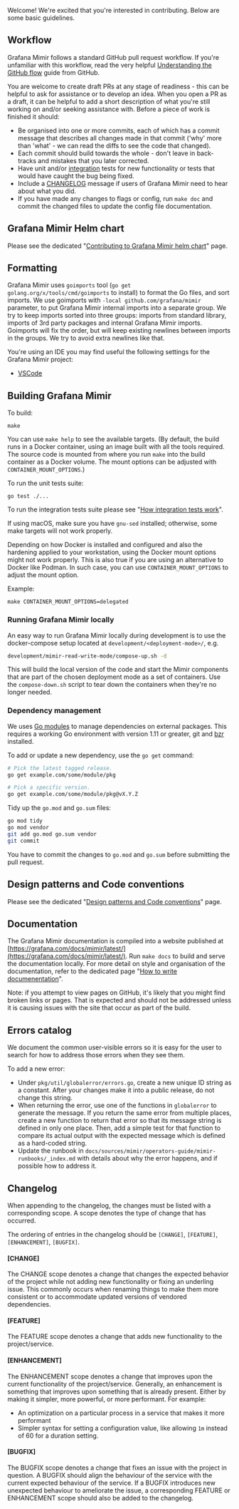 Welcome! We're excited that you're interested in contributing. Below are some basic guidelines.

## Workflow

Grafana Mimir follows a standard GitHub pull request workflow. If you're unfamiliar with this workflow, read the very helpful [Understanding the GitHub flow](https://guides.github.com/introduction/flow/) guide from GitHub.

You are welcome to create draft PRs at any stage of readiness - this can be helpful to ask for assistance or to develop an idea. When you open a PR as a draft, it can be helpful to add a short description of what you're still working on and/or seeking assistance with. Before a piece of work is finished it should:

- Be organised into one or more commits, each of which has a commit message that describes all changes made in that commit ('why' more than 'what' - we can read the diffs to see the code that changed).
- Each commit should build towards the whole - don't leave in back-tracks and mistakes that you later corrected.
- Have unit and/or [integration](./how-integration-tests-work.md) tests for new functionality or tests that would have caught the bug being fixed.
- Include a [CHANGELOG](#changelog) message if users of Grafana Mimir need to hear about what you did.
- If you have made any changes to flags or config, run `make doc` and commit the changed files to update the config file documentation.

## Grafana Mimir Helm chart

Please see the dedicated "[Contributing to Grafana Mimir helm chart](contributing-to-helm-chart.md)" page.

## Formatting

Grafana Mimir uses `goimports` tool (`go get golang.org/x/tools/cmd/goimports` to install) to format the Go files, and sort imports. We use goimports with `-local github.com/grafana/mimir` parameter, to put Grafana Mimir internal imports into a separate group. We try to keep imports sorted into three groups: imports from standard library, imports of 3rd party packages and internal Grafana Mimir imports. Goimports will fix the order, but will keep existing newlines between imports in the groups. We try to avoid extra newlines like that.

You're using an IDE you may find useful the following settings for the Grafana Mimir project:

- [VSCode](vscode-goimports-settings.json)

## Building Grafana Mimir

To build:

```
make
```

You can use `make help` to see the available targets.
(By default, the build runs in a Docker container, using an image built
with all the tools required. The source code is mounted from where you
run `make` into the build container as a Docker volume.
The mount options can be adjusted with `CONTAINER_MOUNT_OPTIONS`.)

To run the unit tests suite:

```
go test ./...
```

To run the integration tests suite please see "[How integration tests work](./how-integration-tests-work.md)".

If using macOS, make sure you have `gnu-sed` installed; otherwise, some make targets will not work properly.

Depending on how Docker is installed and configured and also the hardening applied to your workstation, using the Docker mount options might not work properly.
This is also true if you are using an alternative to Docker like Podman. In such case, you can use `CONTAINER_MOUNT_OPTIONS` to adjust the mount option.

Example:

```
make CONTAINER_MOUNT_OPTIONS=delegated
```

### Running Grafana Mimir locally

An easy way to run Grafana Mimir locally during development is to use the docker-compose setup located at `development/<deployment-mode>/`, e.g.

```bash
development/mimir-read-write-mode/compose-up.sh -d
```

This will build the local version of the code and start the Mimir components that are part of the chosen deployment mode as a set of containers. Use the `compose-down.sh` script to tear down the containers when they're no longer needed.

### Dependency management

We uses [Go modules](https://golang.org/cmd/go/#hdr-Modules__module_versions__and_more) to manage dependencies on external packages.
This requires a working Go environment with version 1.11 or greater, git and [bzr](http://wiki.bazaar.canonical.com/Download) installed.

To add or update a new dependency, use the `go get` command:

```bash
# Pick the latest tagged release.
go get example.com/some/module/pkg

# Pick a specific version.
go get example.com/some/module/pkg@vX.Y.Z
```

Tidy up the `go.mod` and `go.sum` files:

```bash
go mod tidy
go mod vendor
git add go.mod go.sum vendor
git commit
```

You have to commit the changes to `go.mod` and `go.sum` before submitting the pull request.

## Design patterns and Code conventions

Please see the dedicated "[Design patterns and Code conventions](design-patterns-and-conventions.md)" page.

## Documentation

The Grafana Mimir documentation is compiled into a website published at [https://grafana.com/docs/mimir/latest/](https://grafana.com/docs/mimir/latest/). Run `make docs` to build and serve the documentation locally. 
For more detail on style and organisation of the documentation, refer to the dedicated page "[How to write documenentation](how-to-write-documentation.md)".

Note: if you attempt to view pages on GitHub, it's likely that you might find broken links or pages. That is expected and should not be addressed unless it is causing issues with the site that occur as part of the build.

## Errors catalog

We document the common user-visible errors so it is easy for the user to search for how to address those errors when they see them.

To add a new error:

- Under `pkg/util/globalerror/errors.go`, create a new unique ID string as a constant. After your changes make it into a public release, do not change this string.
- When returning the error, use one of the functions in `globalerror` to generate the message. If you return the same error from multiple places, create a new function to return that error so that its message string is defined in only one place. Then, add a simple test for that function to compare its actual output with the expected message which is defined as a hard-coded string.
- Update the runbook in `docs/sources/mimir/operators-guide/mimir-runbooks/_index.md` with details about why the error happens, and if possible how to address it.

## Changelog

When appending to the changelog, the changes must be listed with a corresponding scope. A scope denotes the type of change that has occurred.

The ordering of entries in the changelog should be `[CHANGE]`, `[FEATURE]`, `[ENHANCEMENT]`, `[BUGFIX]`.

#### [CHANGE]

The CHANGE scope denotes a change that changes the expected behavior of the project while not adding new functionality or fixing an underling issue. This commonly occurs when renaming things to make them more consistent or to accommodate updated versions of vendored dependencies.

#### [FEATURE]

The FEATURE scope denotes a change that adds new functionality to the project/service.

#### [ENHANCEMENT]

The ENHANCEMENT scope denotes a change that improves upon the current functionality of the project/service. Generally, an enhancement is something that improves upon something that is already present. Either by making it simpler, more powerful, or more performant. For example:

- An optimization on a particular process in a service that makes it more performant
- Simpler syntax for setting a configuration value, like allowing `1m` instead of 60 for a duration setting.

#### [BUGFIX]

The BUGFIX scope denotes a change that fixes an issue with the project in question. A BUGFIX should align the behaviour of the service with the current expected behaviour of the service. If a BUGFIX introduces new unexpected behaviour to ameliorate the issue, a corresponding FEATURE or ENHANCEMENT scope should also be added to the changelog.
